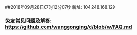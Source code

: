 ##2018年09月28日07时12分07秒 新址: 104.248.168.129
### 兔友常见问题及解答: https://github.com/wanggonging/d/blob/w/FAQ.md
